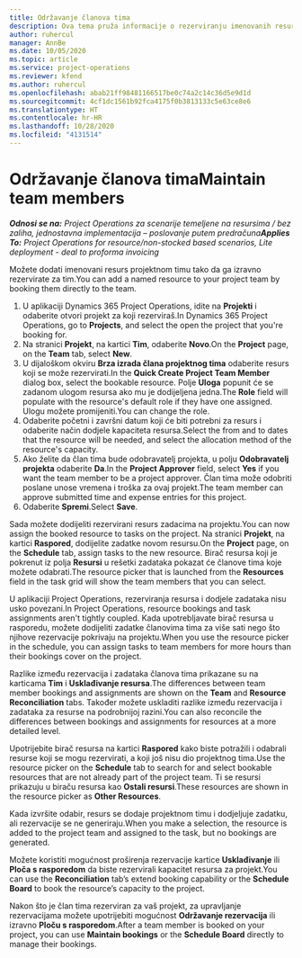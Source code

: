 ```yaml
---
title: Održavanje članova tima
description: Ova tema pruža informacije o rezerviranju imenovanih resursa za projektne timove i o dodjeli istih zadacima.
author: ruhercul
manager: AnnBe
ms.date: 10/05/2020
ms.topic: article
ms.service: project-operations
ms.reviewer: kfend
ms.author: ruhercul
ms.openlocfilehash: abab21ff98481166517be0c74a2c14c36d5e9d1d
ms.sourcegitcommit: 4cf1dc1561b92fca4175f0b3813133c5e63ce8e6
ms.translationtype: HT
ms.contentlocale: hr-HR
ms.lasthandoff: 10/28/2020
ms.locfileid: "4131514"
---
```

# <a name="maintain-team-members"></a><span data-ttu-id="2b4af-103">Održavanje članova tima</span><span class="sxs-lookup"><span data-stu-id="2b4af-103">Maintain team members</span></span>

<span data-ttu-id="2b4af-104">_**Odnosi se na:** Project Operations za scenarije temeljene na resursima / bez zaliha, jednostavna implementacija – poslovanje putem predračuna_</span><span class="sxs-lookup"><span data-stu-id="2b4af-104">_**Applies To:** Project Operations for resource/non-stocked based scenarios, Lite deployment - deal to proforma invoicing_</span></span>

<span data-ttu-id="2b4af-105">Možete dodati imenovani resurs projektnom timu tako da ga izravno rezervirate za tim.</span><span class="sxs-lookup"><span data-stu-id="2b4af-105">You can add a named resource to your project team by booking them directly to the team.</span></span>

1. <span data-ttu-id="2b4af-106">U aplikaciji Dynamics 365 Project Operations, idite na **Projekti** i odaberite otvori projekt za koji rezerviraš.</span><span class="sxs-lookup"><span data-stu-id="2b4af-106">In Dynamics 365 Project Operations, go to **Projects**, and select the open the project that you're booking for.</span></span>
2. <span data-ttu-id="2b4af-107">Na stranici **Projekt**, na kartici **Tim**, odaberite **Novo**.</span><span class="sxs-lookup"><span data-stu-id="2b4af-107">On the **Project** page, on the **Team** tab, select **New**.</span></span> 
3. <span data-ttu-id="2b4af-108">U dijaloškom okviru **Brza izrada člana projektnog tima** odaberite resurs koji se može rezervirati.</span><span class="sxs-lookup"><span data-stu-id="2b4af-108">In the **Quick Create Project Team Member** dialog box, select the bookable resource.</span></span> <span data-ttu-id="2b4af-109">Polje **Uloga** popunit će se zadanom ulogom resursa ako mu je dodijeljena jedna.</span><span class="sxs-lookup"><span data-stu-id="2b4af-109">The **Role** field will populate with the resource's default role if they have one assigned.</span></span> <span data-ttu-id="2b4af-110">Ulogu možete promijeniti.</span><span class="sxs-lookup"><span data-stu-id="2b4af-110">You can change the role.</span></span> 
4. <span data-ttu-id="2b4af-111">Odaberite početni i završni datum koji će biti potrebni za resurs i odaberite način dodjele kapaciteta resursa.</span><span class="sxs-lookup"><span data-stu-id="2b4af-111">Select the from and to dates that the resource will be needed, and select the allocation method of the resource's capacity.</span></span> 
5. <span data-ttu-id="2b4af-112">Ako želite da član tima bude odobravatelj projekta, u polju **Odobravatelj projekta** odaberite **Da**.</span><span class="sxs-lookup"><span data-stu-id="2b4af-112">In the **Project Approver** field, select **Yes** if you want the team member to be a project approver.</span></span> <span data-ttu-id="2b4af-113">Član tima može odobriti poslane unose vremena i troška za ovaj projekt.</span><span class="sxs-lookup"><span data-stu-id="2b4af-113">The team member can approve submitted time and expense entries for this project.</span></span> 
6. <span data-ttu-id="2b4af-114">Odaberite **Spremi**.</span><span class="sxs-lookup"><span data-stu-id="2b4af-114">Select **Save**.</span></span>

<span data-ttu-id="2b4af-115">Sada možete dodijeliti rezervirani resurs zadacima na projektu.</span><span class="sxs-lookup"><span data-stu-id="2b4af-115">You can now assign the booked resource to tasks on the project.</span></span> <span data-ttu-id="2b4af-116">Na stranici **Projekt**, na kartici **Raspored**, dodijelite zadatke novom resursu.</span><span class="sxs-lookup"><span data-stu-id="2b4af-116">On the **Project** page, on the **Schedule** tab, assign tasks to the new resource.</span></span> <span data-ttu-id="2b4af-117">Birač resursa koji je pokrenut iz polja **Resursi** u rešetki zadataka pokazat će članove tima koje možete odabrati.</span><span class="sxs-lookup"><span data-stu-id="2b4af-117">The resource picker that is launched from the **Resources** field in the task grid will show the team members that you can select.</span></span>


<span data-ttu-id="2b4af-118">U aplikaciji Project Operations, rezerviranja resursa i dodjele zadataka nisu usko povezani.</span><span class="sxs-lookup"><span data-stu-id="2b4af-118">In Project Operations, resource bookings and task assignments aren't tightly coupled.</span></span> <span data-ttu-id="2b4af-119">Kada upotrebljavate birač resursa u rasporedu, možete dodijeliti zadatke članovima tima za više sati nego što njihove rezervacije pokrivaju na projektu.</span><span class="sxs-lookup"><span data-stu-id="2b4af-119">When you use the resource picker in the schedule, you can assign tasks to team members for more hours than their bookings cover on the project.</span></span>

<span data-ttu-id="2b4af-120">Razlike između rezervacija i zadataka članova tima prikazane su na karticama **Tim** i **Usklađivanje resursa**.</span><span class="sxs-lookup"><span data-stu-id="2b4af-120">The differences between team member bookings and assignments are shown on the **Team** and **Resource Reconciliation** tabs.</span></span> <span data-ttu-id="2b4af-121">Također možete uskladiti razlike između rezervacija i zadataka za resurse na podrobnijoj razini.</span><span class="sxs-lookup"><span data-stu-id="2b4af-121">You can also reconcile the differences between bookings and assignments for resources at a more detailed level.</span></span>

<span data-ttu-id="2b4af-122">Upotrijebite birač resursa na kartici **Raspored** kako biste potražili i odabrali resurse koji se mogu rezervirati, a koji još nisu dio projektnog tima.</span><span class="sxs-lookup"><span data-stu-id="2b4af-122">Use the resource picker on the **Schedule** tab to search for and select bookable resources that are not already part of the project team.</span></span> <span data-ttu-id="2b4af-123">Ti se resursi prikazuju u biraču resursa kao **Ostali resursi**.</span><span class="sxs-lookup"><span data-stu-id="2b4af-123">These resources are shown in the resource picker as **Other Resources**.</span></span>

<span data-ttu-id="2b4af-124">Kada izvršite odabir, resurs se dodaje projektnom timu i dodjeljuje zadatku, ali rezervacije se ne generiraju.</span><span class="sxs-lookup"><span data-stu-id="2b4af-124">When you make a selection, the resource is added to the project team and assigned to the task, but no bookings are generated.</span></span>

<span data-ttu-id="2b4af-125">Možete koristiti mogućnost proširenja rezervacije kartice **Usklađivanje** ili **Ploča s rasporedom** da biste rezervirali kapacitet resursa za projekt.</span><span class="sxs-lookup"><span data-stu-id="2b4af-125">You can use the **Reconciliation** tab’s extend booking capability or the **Schedule Board** to book the resource’s capacity to the project.</span></span>

<span data-ttu-id="2b4af-126">Nakon što je član tima rezerviran za vaš projekt, za upravljanje rezervacijama možete upotrijebiti mogućnost **Održavanje rezervacija** ili izravno **Ploču s rasporedom**.</span><span class="sxs-lookup"><span data-stu-id="2b4af-126">After a team member is booked on your project, you can use **Maintain bookings** or the **Schedule Board** directly to manage their bookings.</span></span>
